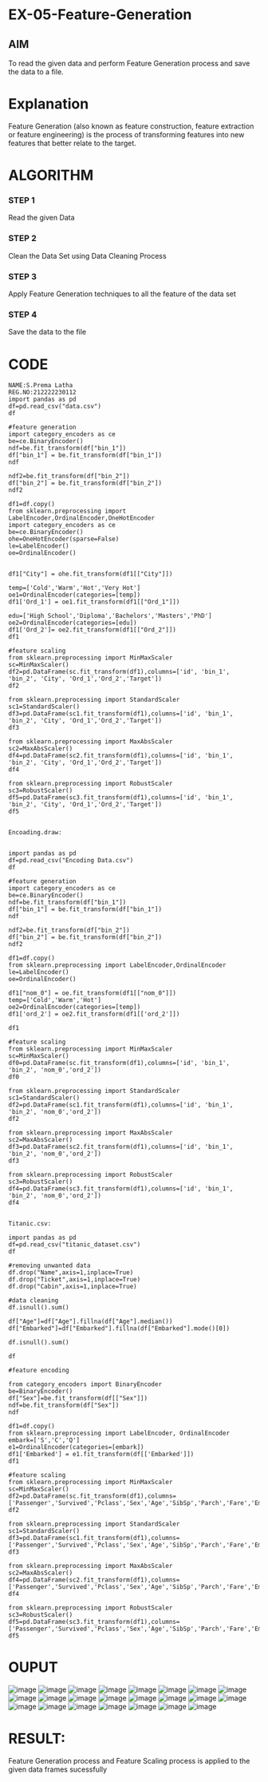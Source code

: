 # EX-05-Feature-Generation


## AIM
To read the given data and perform Feature Generation process and save the data to a file. 

# Explanation
Feature Generation (also known as feature construction, feature extraction or feature engineering) is the process of transforming features into new features that better relate to the target.
 

# ALGORITHM
### STEP 1
Read the given Data
### STEP 2
Clean the Data Set using Data Cleaning Process
### STEP 3
Apply Feature Generation techniques to all the feature of the data set
### STEP 4
Save the data to the file


# CODE
```
NAME:S.Prema Latha
REG.NO:212222230112
import pandas as pd
df=pd.read_csv("data.csv")
df

#feature generation
import category_encoders as ce
be=ce.BinaryEncoder()
ndf=be.fit_transform(df["bin_1"])
df["bin_1"] = be.fit_transform(df["bin_1"])
ndf

ndf2=be.fit_transform(df["bin_2"])
df["bin_2"] = be.fit_transform(df["bin_2"])
ndf2

df1=df.copy()
from sklearn.preprocessing import LabelEncoder,OrdinalEncoder,OneHotEncoder
import category_encoders as ce
be=ce.BinaryEncoder()
ohe=OneHotEncoder(sparse=False)
le=LabelEncoder()
oe=OrdinalEncoder()


df1["City"] = ohe.fit_transform(df1[["City"]])

temp=['Cold','Warm','Hot','Very Hot']
oe1=OrdinalEncoder(categories=[temp])
df1['Ord_1'] = oe1.fit_transform(df1[["Ord_1"]])

edu=['High School','Diploma','Bachelors','Masters','PhD']
oe2=OrdinalEncoder(categories=[edu])
df1['Ord_2']= oe2.fit_transform(df1[["Ord_2"]])
df1

#feature scaling
from sklearn.preprocessing import MinMaxScaler
sc=MinMaxScaler()
df2=pd.DataFrame(sc.fit_transform(df1),columns=['id', 'bin_1', 'bin_2', 'City', 'Ord_1','Ord_2','Target'])
df2

from sklearn.preprocessing import StandardScaler
sc1=StandardScaler()
df3=pd.DataFrame(sc1.fit_transform(df1),columns=['id', 'bin_1', 'bin_2', 'City', 'Ord_1','Ord_2','Target'])
df3

from sklearn.preprocessing import MaxAbsScaler
sc2=MaxAbsScaler()
df4=pd.DataFrame(sc2.fit_transform(df1),columns=['id', 'bin_1', 'bin_2', 'City', 'Ord_1','Ord_2','Target'])
df4

from sklearn.preprocessing import RobustScaler
sc3=RobustScaler()
df5=pd.DataFrame(sc3.fit_transform(df1),columns=['id', 'bin_1', 'bin_2', 'City', 'Ord_1','Ord_2','Target'])
df5


Encoading.draw:


import pandas as pd
df=pd.read_csv("Encoding Data.csv")
df

#feature generation
import category_encoders as ce
be=ce.BinaryEncoder()
ndf=be.fit_transform(df["bin_1"])
df["bin_1"] = be.fit_transform(df["bin_1"])
ndf

ndf2=be.fit_transform(df["bin_2"])
df["bin_2"] = be.fit_transform(df["bin_2"])
ndf2

df1=df.copy()
from sklearn.preprocessing import LabelEncoder,OrdinalEncoder
le=LabelEncoder()
oe=OrdinalEncoder()

df1["nom_0"] = oe.fit_transform(df1[["nom_0"]])
temp=['Cold','Warm','Hot']
oe2=OrdinalEncoder(categories=[temp])
df1['ord_2'] = oe2.fit_transform(df1[['ord_2']])

df1

#feature scaling
from sklearn.preprocessing import MinMaxScaler
sc=MinMaxScaler()
df0=pd.DataFrame(sc.fit_transform(df1),columns=['id', 'bin_1', 'bin_2', 'nom_0','ord_2'])
df0

from sklearn.preprocessing import StandardScaler
sc1=StandardScaler()
df2=pd.DataFrame(sc1.fit_transform(df1),columns=['id', 'bin_1', 'bin_2', 'nom_0','ord_2'])
df2

from sklearn.preprocessing import MaxAbsScaler
sc2=MaxAbsScaler()
df3=pd.DataFrame(sc2.fit_transform(df1),columns=['id', 'bin_1', 'bin_2', 'nom_0','ord_2'])
df3

from sklearn.preprocessing import RobustScaler
sc3=RobustScaler()
df4=pd.DataFrame(sc3.fit_transform(df1),columns=['id', 'bin_1', 'bin_2', 'nom_0','ord_2'])
df4


Titanic.csv:

import pandas as pd
df=pd.read_csv("titanic_dataset.csv")
df

#removing unwanted data
df.drop("Name",axis=1,inplace=True)
df.drop("Ticket",axis=1,inplace=True)
df.drop("Cabin",axis=1,inplace=True)

#data cleaning
df.isnull().sum()

df["Age"]=df["Age"].fillna(df["Age"].median())
df["Embarked"]=df["Embarked"].fillna(df["Embarked"].mode()[0])

df.isnull().sum()

df

#feature encoding

from category_encoders import BinaryEncoder
be=BinaryEncoder()
df["Sex"]=be.fit_transform(df[["Sex"]])
ndf=be.fit_transform(df["Sex"])
ndf

df1=df.copy()
from sklearn.preprocessing import LabelEncoder, OrdinalEncoder
embark=['S','C','Q']
e1=OrdinalEncoder(categories=[embark])
df1['Embarked'] = e1.fit_transform(df[['Embarked']])
df1

#feature scaling
from sklearn.preprocessing import MinMaxScaler
sc=MinMaxScaler()
df2=pd.DataFrame(sc.fit_transform(df1),columns=['Passenger','Survived','Pclass','Sex','Age','SibSp','Parch','Fare','Embarked'])
df2

from sklearn.preprocessing import StandardScaler
sc1=StandardScaler()
df3=pd.DataFrame(sc1.fit_transform(df1),columns=['Passenger','Survived','Pclass','Sex','Age','SibSp','Parch','Fare','Embarked'])
df3

from sklearn.preprocessing import MaxAbsScaler
sc2=MaxAbsScaler()
df4=pd.DataFrame(sc2.fit_transform(df1),columns=['Passenger','Survived','Pclass','Sex','Age','SibSp','Parch','Fare','Embarked'])
df4

from sklearn.preprocessing import RobustScaler
sc3=RobustScaler()
df5=pd.DataFrame(sc3.fit_transform(df1),columns=['Passenger','Survived','Pclass','Sex','Age','SibSp','Parch','Fare','Embarked'])
df5
```


# OUPUT
![image](https://user-images.githubusercontent.com/120620842/231096402-bc43e4f5-b7e4-43d4-8041-d238e245a091.png)
![image](https://user-images.githubusercontent.com/120620842/231096469-82d6e2ef-5874-4bd0-bdd9-d57044b9268f.png)
![image](https://user-images.githubusercontent.com/120620842/231096523-8fc43b2e-2ad8-4e0d-91e1-3b8674f730af.png)
![image](https://user-images.githubusercontent.com/120620842/231096585-b54491ea-ebf3-4ddb-b7fc-8e6258195749.png)
![image](https://user-images.githubusercontent.com/120620842/231096673-8312bd53-5d2f-4fc8-ba95-2a23390996dc.png)
![image](https://user-images.githubusercontent.com/120620842/231096755-04080646-0307-4f6b-9ee6-f6d8d366335e.png)
![image](https://user-images.githubusercontent.com/120620842/231096812-1766ce92-dee6-46c7-8ea1-c1a5a74b9c42.png)
![image](https://user-images.githubusercontent.com/120620842/231096874-7d232dd2-6832-4aba-9e63-43d644fdcbef.png)
![image](https://user-images.githubusercontent.com/120620842/231096935-2f90f1f5-98ad-4418-8630-c6502c3f9287.png)
![image](https://user-images.githubusercontent.com/120620842/231096982-c75bfaf1-330d-4ca8-be9a-0bc36ab8c84e.png)
![image](https://user-images.githubusercontent.com/120620842/231097029-5c310ac3-29e0-415e-8848-68b042b6ccb3.png)
![image](https://user-images.githubusercontent.com/120620842/231097073-1e562d94-03a6-4f72-ae89-49293f9c7134.png)
![image](https://user-images.githubusercontent.com/120620842/231097296-9577a3d6-37c2-425e-aa26-41b26549725b.png)
![image](https://user-images.githubusercontent.com/120620842/231097352-4af0a987-1765-4bf8-a296-307defd3b7f1.png)
![image](https://user-images.githubusercontent.com/120620842/231097469-cfa6db4a-16b3-416d-96e3-4de94b6509a1.png)
![image](https://user-images.githubusercontent.com/120620842/231097521-2e209bd4-4497-4b43-85c4-8a2f122bdc35.png)
![image](https://user-images.githubusercontent.com/120620842/231097574-9b78fc16-819c-4e11-b746-78fc8e8d6e0d.png)
![image](https://user-images.githubusercontent.com/120620842/231097664-a4e7045d-c022-40f2-83f1-cbb22eaabd71.png)
![image](https://user-images.githubusercontent.com/120620842/231097738-b478c20e-923e-4435-9d38-a21dc6b64bb2.png)
![image](https://user-images.githubusercontent.com/120620842/231097847-09af008e-2f7c-43c3-a0e1-52fa6185faac.png)
![image](https://user-images.githubusercontent.com/120620842/231097984-f0ce235e-ede1-4d24-842b-8394922e53b4.png)
![image](https://user-images.githubusercontent.com/120620842/231098043-16b375ae-da98-484b-9fa0-ca61eb76ba7a.png)
![image](https://user-images.githubusercontent.com/120620842/231098092-ed9ce444-08d6-410d-b57c-34a7651da0c0.png)

# RESULT:

Feature Generation process and Feature Scaling process is applied to the given data frames sucessfully

